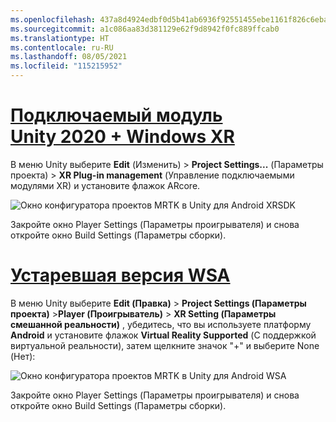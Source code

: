 ```yaml
---
ms.openlocfilehash: 437a8d4924edbf0d5b41ab6936f92551455ebe1161f826c6ebaf849465a10bcd
ms.sourcegitcommit: a1c086aa83d381129e62f9d8942f0fc889ffcab0
ms.translationtype: HT
ms.contentlocale: ru-RU
ms.lasthandoff: 08/05/2021
ms.locfileid: "115215952"
---
```

# <a name="unity-2020--windows-xr-plugin"></a>[Подключаемый модуль Unity 2020 + Windows XR](#tab/winxr)

В меню Unity выберите **Edit** (Изменить) > **Project Settings...** (Параметры проекта) > **XR Plug-in management** (Управление подключаемыми модулями XR) и установите флажок ARcore.

![Окно конфигуратора проектов MRTK в Unity для Android XRSDK](../images/mr-learning-asa/asa-05-section3-step1-2-1-XRSDK-android.png)

Закройте окно Player Settings (Параметры проигрывателя) и снова откройте окно Build Settings (Параметры сборки).

# <a name="legacy-wsa"></a>[Устаревшая версия WSA](#tab/wsa)

В меню Unity выберите **Edit (Правка)**  > **Project Settings (Параметры проекта)**  >**Player (Проигрыватель)** > **XR Setting (Параметры смешанной реальности)** , убедитесь, что вы используете платформу **Android** и установите флажок **Virtual Reality Supported** (С поддержкой виртуальной реальности), затем щелкните значок "+" и выберите None (Нет):

![Окно конфигуратора проектов MRTK в Unity для Android WSA](../images/mr-learning-asa/asa-05-section3-step1-2-1-Legacy.PNG)

Закройте окно Player Settings (Параметры проигрывателя) и снова откройте окно Build Settings (Параметры сборки).
